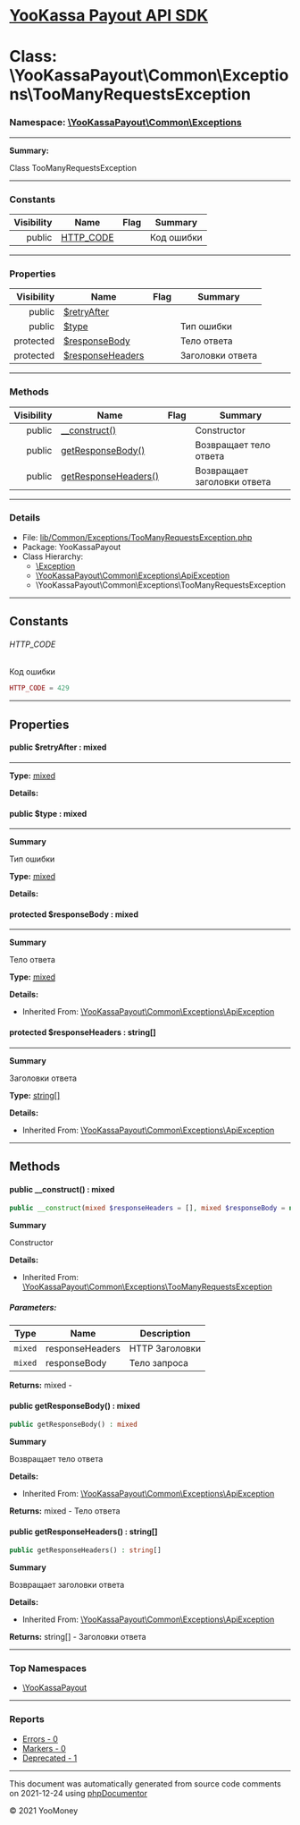# [YooKassa Payout API SDK](../home.md)

# Class: \YooKassaPayout\Common\Exceptions\TooManyRequestsException
### Namespace: [\YooKassaPayout\Common\Exceptions](../namespaces/yookassapayout-common-exceptions.md)
---
**Summary:**

Class TooManyRequestsException

---
### Constants
| Visibility | Name | Flag | Summary |
| ----------:| ---- | ---- | ------- |
| public | [HTTP_CODE](../classes/YooKassaPayout-Common-Exceptions-TooManyRequestsException.md#constant_HTTP_CODE) |  | Код ошибки |
---
### Properties
| Visibility | Name | Flag | Summary |
| ----------:| ---- | ---- | ------- |
| public | [$retryAfter](../classes/YooKassaPayout-Common-Exceptions-TooManyRequestsException.md#property_retryAfter) |  |  |
| public | [$type](../classes/YooKassaPayout-Common-Exceptions-TooManyRequestsException.md#property_type) |  | Тип ошибки |
| protected | [$responseBody](../classes/YooKassaPayout-Common-Exceptions-ApiException.md#property_responseBody) |  | Тело ответа |
| protected | [$responseHeaders](../classes/YooKassaPayout-Common-Exceptions-ApiException.md#property_responseHeaders) |  | Заголовки ответа |
---
### Methods
| Visibility | Name | Flag | Summary |
| ----------:| ---- | ---- | ------- |
| public | [__construct()](../classes/YooKassaPayout-Common-Exceptions-TooManyRequestsException.md#method___construct) |  | Constructor |
| public | [getResponseBody()](../classes/YooKassaPayout-Common-Exceptions-ApiException.md#method_getResponseBody) |  | Возвращает тело ответа |
| public | [getResponseHeaders()](../classes/YooKassaPayout-Common-Exceptions-ApiException.md#method_getResponseHeaders) |  | Возвращает заголовки ответа |
---
### Details
* File: [lib/Common/Exceptions/TooManyRequestsException.php](../../lib/Common/Exceptions/TooManyRequestsException.php)
* Package: YooKassaPayout
* Class Hierarchy:  
  * [\Exception](\Exception)
  * [\YooKassaPayout\Common\Exceptions\ApiException](../classes/YooKassaPayout-Common-Exceptions-ApiException.md)
  * \YooKassaPayout\Common\Exceptions\TooManyRequestsException
---
## Constants
<a name="constant_HTTP_CODE" class="anchor"></a>
###### HTTP_CODE
Код ошибки

```php
HTTP_CODE = 429
```


---
## Properties
<a name="property_retryAfter"></a>
#### public $retryAfter : mixed
---
**Type:** <a href="../mixed"><abbr title="mixed">mixed</abbr></a>

**Details:**


<a name="property_type"></a>
#### public $type : mixed
---
**Summary**

Тип ошибки

**Type:** <a href="../mixed"><abbr title="mixed">mixed</abbr></a>

**Details:**


<a name="property_responseBody"></a>
#### protected $responseBody : mixed
---
**Summary**

Тело ответа

**Type:** <a href="../mixed"><abbr title="mixed">mixed</abbr></a>

**Details:**
* Inherited From: [\YooKassaPayout\Common\Exceptions\ApiException](../classes/YooKassaPayout-Common-Exceptions-ApiException.md)


<a name="property_responseHeaders"></a>
#### protected $responseHeaders : string[]
---
**Summary**

Заголовки ответа

**Type:** <a href="../string[]"><abbr title="string[]">string[]</abbr></a>

**Details:**
* Inherited From: [\YooKassaPayout\Common\Exceptions\ApiException](../classes/YooKassaPayout-Common-Exceptions-ApiException.md)



---
## Methods
<a name="method___construct" class="anchor"></a>
#### public __construct() : mixed

```php
public __construct(mixed $responseHeaders = [], mixed $responseBody = null) : mixed
```

**Summary**

Constructor

**Details:**
* Inherited From: [\YooKassaPayout\Common\Exceptions\TooManyRequestsException](../classes/YooKassaPayout-Common-Exceptions-TooManyRequestsException.md)
##### Parameters:
| Type | Name | Description |
| ---- | ---- | ----------- |
| <code lang="php">mixed</code> | responseHeaders  | HTTP Заголовки |
| <code lang="php">mixed</code> | responseBody  | Тело запроса |

**Returns:** mixed - 


<a name="method_getResponseBody" class="anchor"></a>
#### public getResponseBody() : mixed

```php
public getResponseBody() : mixed
```

**Summary**

Возвращает тело ответа

**Details:**
* Inherited From: [\YooKassaPayout\Common\Exceptions\ApiException](../classes/YooKassaPayout-Common-Exceptions-ApiException.md)

**Returns:** mixed - Тело ответа


<a name="method_getResponseHeaders" class="anchor"></a>
#### public getResponseHeaders() : string[]

```php
public getResponseHeaders() : string[]
```

**Summary**

Возвращает заголовки ответа

**Details:**
* Inherited From: [\YooKassaPayout\Common\Exceptions\ApiException](../classes/YooKassaPayout-Common-Exceptions-ApiException.md)

**Returns:** string[] - Заголовки ответа



---

### Top Namespaces

* [\YooKassaPayout](../namespaces/yookassapayout.md)

---

### Reports
* [Errors - 0](../reports/errors.md)
* [Markers - 0](../reports/markers.md)
* [Deprecated - 1](../reports/deprecated.md)

---

This document was automatically generated from source code comments on 2021-12-24 using [phpDocumentor](http://www.phpdoc.org/)

&copy; 2021 YooMoney